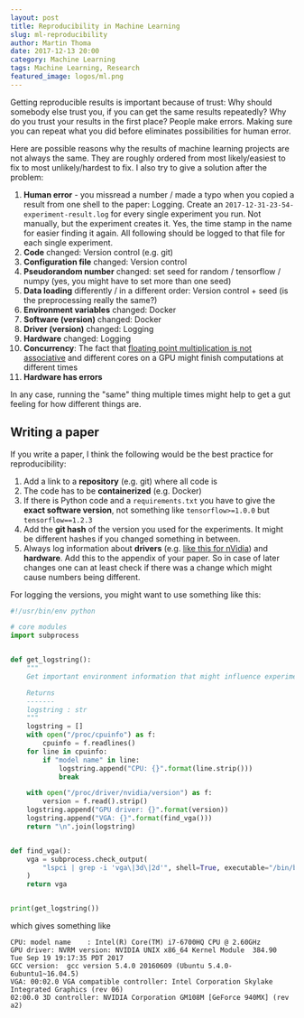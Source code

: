 ```yaml
---
layout: post
title: Reproducibility in Machine Learning
slug: ml-reproducibility
author: Martin Thoma
date: 2017-12-13 20:00
category: Machine Learning
tags: Machine Learning, Research
featured_image: logos/ml.png
---
```

Getting reproducible results is important because of trust: Why should somebody
else trust you, if you can get the same results repeatedly? Why do you trust
your results in the first place? People make errors. Making sure you can repeat
what you did before eliminates possibilities for human error.

Here are possible reasons why the results of machine learning projects are not
always the same. They are roughly ordered from most likely/easiest to fix to
most unlikely/hardest to fix. I also try to give a solution after the problem:

1. **Human error** - you missread a number / made a typo when you copied a result from one shell to the paper: Logging. Create an `2017-12-31-23-54-experiment-result.log` for every single experiment you run. Not manually,
 but the experiment creates it. Yes, the time stamp in the name for easier finding it again. All following should be logged to that file for each single experiment.
2. **Code** changed: Version control (e.g. git)
3. **Configuration file** changed: Version control
4. **Pseudorandom number** changed: set seed for random / tensorflow / numpy (yes, you might have to set more than one seed)
5. **Data loading** differently / in a different order: Version control + seed (is the preprocessing really the same?)
6. **Environment variables** changed: Docker
7. **Software (version)** changed: Docker
8. **Driver (version)** changed: Logging
9. **Hardware** changed: Logging
10. **Concurrency**: The fact that [floating point multiplication is not associative](https://en.wikipedia.org/wiki/Associative_property#Nonassociativity_of_floating_point_calculation) and different cores on a GPU might finish computations at different times
11. **Hardware has errors**

In any case, running the "same" thing multiple times might help to get a gut
feeling for how different things are.


## Writing a paper

If you write a paper, I think the following would be the best practice for reproducibility:

1. Add a link to a **repository** (e.g. git) where all code is
2. The code has to be **containerized** (e.g. Docker)
3. If there is Python code and a `requirements.txt` you have to give the **exact software version**, not something like `tensorflow>=1.0.0` but `tensorflow==1.2.3`
4. Add the **git hash** of the version you used for the experiments. It might be different hashes if you changed something in between.
5. Always log information about **drivers** (e.g. [like this for nVidia](https://stackoverflow.com/a/47781255/562769)) and **hardware**. Add this to the appendix of your paper. So in case of later changes one can at least check if there was a change which might cause numbers being different.

For logging the versions, you might want to use something like this:

```python
#!/usr/bin/env python

# core modules
import subprocess


def get_logstring():
    """
    Get important environment information that might influence experiments.

    Returns
    -------
    logstring : str
    """
    logstring = []
    with open("/proc/cpuinfo") as f:
        cpuinfo = f.readlines()
    for line in cpuinfo:
        if "model name" in line:
            logstring.append("CPU: {}".format(line.strip()))
            break

    with open("/proc/driver/nvidia/version") as f:
        version = f.read().strip()
    logstring.append("GPU driver: {}".format(version))
    logstring.append("VGA: {}".format(find_vga()))
    return "\n".join(logstring)


def find_vga():
    vga = subprocess.check_output(
        "lspci | grep -i 'vga\|3d\|2d'", shell=True, executable="/bin/bash"
    )
    return vga


print(get_logstring())
```

which gives something like

```text
CPU: model name    : Intel(R) Core(TM) i7-6700HQ CPU @ 2.60GHz
GPU driver: NVRM version: NVIDIA UNIX x86_64 Kernel Module  384.90  Tue Sep 19 19:17:35 PDT 2017
GCC version:  gcc version 5.4.0 20160609 (Ubuntu 5.4.0-6ubuntu1~16.04.5)
VGA: 00:02.0 VGA compatible controller: Intel Corporation Skylake Integrated Graphics (rev 06)
02:00.0 3D controller: NVIDIA Corporation GM108M [GeForce 940MX] (rev a2)
```
